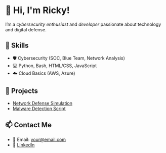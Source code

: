 # 👋 Hi, I'm Ricky!
I’m a *cybersecurity enthusiast* and *developer* passionate about technology and digital defense.

## 🧠 Skills
- 🛡️ Cybersecurity (SOC, Blue Team, Network Analysis)
- 💻 Python, Bash, HTML/CSS, JavaScript
- ☁️ Cloud Basics (AWS, Azure)
  
## 🚀 Projects
- [Network Defense Simulation](https://github.com/yourusername/project1)
- [Malware Detection Script](https://github.com/yourusername/project2)

## 📫 Contact Me
- 📧 Email: your@email.com
- 💼 [LinkedIn](https://linkedin.com/in/yourprofile)
  
